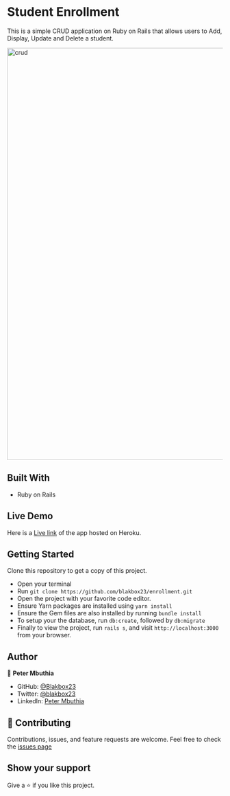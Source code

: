 # Student Enrollment
This is a simple CRUD application on Ruby on Rails that allows users to Add, Display, Update and Delete a student.

<img width="960" alt="crud" src="https://user-images.githubusercontent.com/36844547/173045953-50e6d768-adec-4daf-9406-4d1fe2b2d2a7.PNG">

## Built With
- Ruby on Rails


## Live Demo
Here is a [Live link](https://afternoon-reaches-67806.herokuapp.com/students) of the app hosted on Heroku.


## Getting Started
Clone this repository to get a copy of this project. 
- Open your terminal
- Run `git clone https://github.com/blakbox23/enrollment.git`
- Open the project with your favorite code editor.
- Ensure Yarn packages are installed using `yarn install`
- Ensure the Gem files are also installed by running `bundle install`
- To setup your the database, run `db:create`, followed by `db:migrate`
- Finally to view the project, run `rails s`, and visit `http://localhost:3000` from your browser.


## Author
👤 **Peter Mbuthia**
- GitHub: [@Blakbox23](https://github.com/blakbox23)
- Twitter: [@blakbox23](https://twitter.com/blakbox23)
- LinkedIn: [Peter Mbuthia](https://www.linkedin.com/in/peter-mbuthia)

## 🤝 Contributing
Contributions, issues, and feature requests are welcome.
Feel free to check the [issues page](https://github.com/blakbox23/enrollment/issues)

## Show your support
Give a ⭐ if you like this project.
